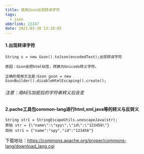 ```yaml
---
title: 使用Gson出现转译字符
tags:
  - json
abbrlink: 22247
date: 2021-03-30 13:10:05
---
```

#### 1.出现转译字符    
    
    String s = new Gson().toJson(encodedText);出现转译字符
    
    原因：Gson会把html标签，转换为Unicode转义字符。
    
    正确的使用方法是:Gson gson = new GsonBuilder().disableHtmlEscaping().create();
######    注意：用AES加密后的字符串转义后会变
    
    
#### 2.pache工具包common-lang进行html,xml,java等的转义与反转义
```
String str1 = StringEscapeUtils.unescapeJava(str);
原始 str = {\"name\":\"spy\",\"id\":\"123456\"}
目标 str1 = {"name":"spy","id":"123456"}
```
下载地址：https://commons.apache.org/proper/commons-lang/download_lang.cgi

